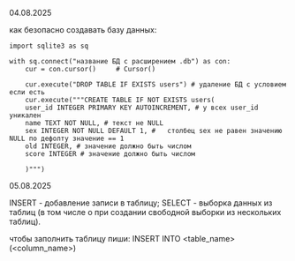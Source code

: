 
04.08.2025

как безопасно создавать базу данных:

	import sqlite3 as sq

	with sq.connect("название БД с расширением .db") as con:
		cur = con.cursor()     # Cursor()

		cur.execute("DROP TABLE IF EXISTS users") # удаление БД с условием если есть
		cur.execute("""CREATE TABLE IF NOT EXISTS users(
		user_id INTEGER PRIMARY KEY AUTOINCREMENT, # у всех user_id уникален
		name TEXT NOT NULL, # текст не NULL
		sex INTEGER NOT NULL DEFAULT 1, # 	столбец sex не равен значению NULL по дефолту значение == 1
		old INTEGER, # значение должно быть числом
		score INTEGER # значение должно быть числом
		
		)""")

05.08.2025

INSERT - добавление записи в таблицу;
SELECT - выборка данных из таблиц (в том числе о при создании свободной выборки из нескольких таблиц).

чтобы заполнить таблицу пиши:
INSERT INTO <table_name>(<column_name>)